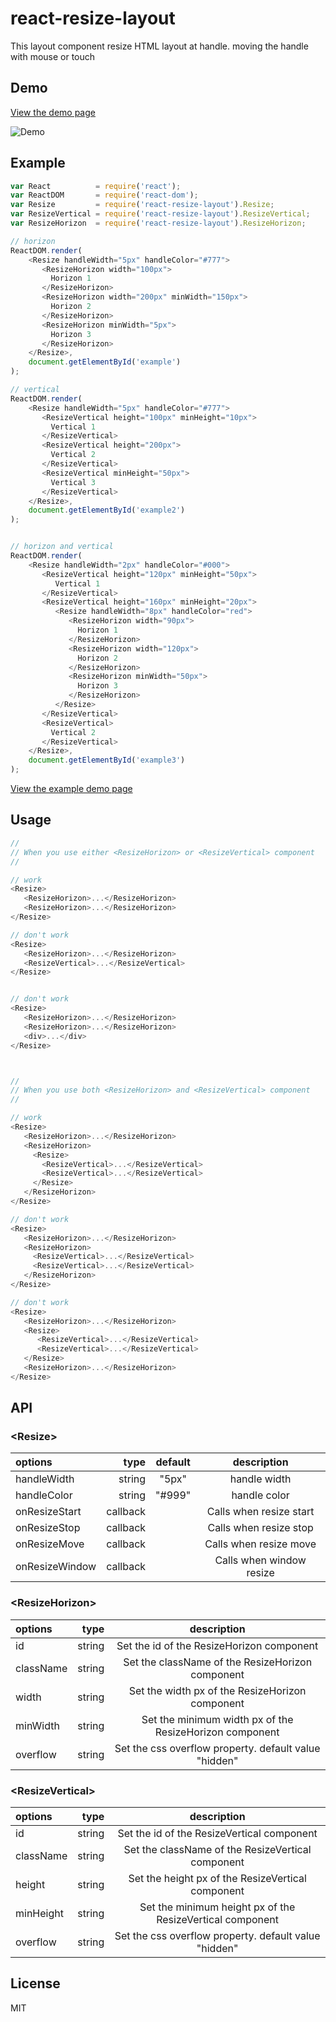 # react-resize-layout
This layout component resize HTML layout at handle. moving the handle with mouse or touch

## Demo
[View the demo page](https://bytefunc.github.io/react-resize-layout/demo/)

![Demo](https://github.com/bytefunc/react-resize-layout/raw/master/screenshot/demo.gif)


## Example
```javascript
var React          = require('react');
var ReactDOM       = require('react-dom');
var Resize         = require('react-resize-layout').Resize;
var ResizeVertical = require('react-resize-layout').ResizeVertical;
var ResizeHorizon  = require('react-resize-layout').ResizeHorizon;

// horizon
ReactDOM.render(
    <Resize handleWidth="5px" handleColor="#777">
       <ResizeHorizon width="100px">
         Horizon 1
       </ResizeHorizon>
       <ResizeHorizon width="200px" minWidth="150px">
         Horizon 2
       </ResizeHorizon>
       <ResizeHorizon minWidth="5px">
         Horizon 3
       </ResizeHorizon>
    </Resize>,
    document.getElementById('example')
);

// vertical
ReactDOM.render(
    <Resize handleWidth="5px" handleColor="#777">
       <ResizeVertical height="100px" minHeight="10px">
         Vertical 1
       </ResizeVertical>
       <ResizeVertical height="200px">
         Vertical 2
       </ResizeVertical>
       <ResizeVertical minHeight="50px">
         Vertical 3
       </ResizeVertical>
    </Resize>,
    document.getElementById('example2')
);


// horizon and vertical
ReactDOM.render(
    <Resize handleWidth="2px" handleColor="#000">
       <ResizeVertical height="120px" minHeight="50px">
          Vertical 1
       </ResizeVertical>
       <ResizeVertical height="160px" minHeight="20px">
          <Resize handleWidth="8px" handleColor="red">
             <ResizeHorizon width="90px">
               Horizon 1
             </ResizeHorizon>
             <ResizeHorizon width="120px">
               Horizon 2
             </ResizeHorizon>
             <ResizeHorizon minWidth="50px">
               Horizon 3
             </ResizeHorizon>
          </Resize>
       </ResizeVertical>
       <ResizeVertical>
         Vertical 2
       </ResizeVertical>
    </Resize>,
    document.getElementById('example3')
);

```

[View the example demo page](https://bytefunc.github.io/react-resize-layout/example-demo/)

## Usage
```javascript
// 
// When you use either <ResizeHorizon> or <ResizeVertical> component
// 

// work
<Resize>
   <ResizeHorizon>...</ResizeHorizon>
   <ResizeHorizon>...</ResizeHorizon>
</Resize>

// don't work
<Resize>
   <ResizeHorizon>...</ResizeHorizon>
   <ResizeVertical>...</ResizeVertical>
</Resize>


// don't work
<Resize>
   <ResizeHorizon>...</ResizeHorizon>
   <ResizeHorizon>...</ResizeHorizon>
   <div>...</div>
</Resize>



// 
// When you use both <ResizeHorizon> and <ResizeVertical> component
// 

// work
<Resize>
   <ResizeHorizon>...</ResizeHorizon>
   <ResizeHorizon>
     <Resize>
       <ResizeVertical>...</ResizeVertical>
       <ResizeVertical>...</ResizeVertical>
     </Resize>
   </ResizeHorizon>
</Resize>

// don't work
<Resize>
   <ResizeHorizon>...</ResizeHorizon>
   <ResizeHorizon>
     <ResizeVertical>...</ResizeVertical>
     <ResizeVertical>...</ResizeVertical>
   </ResizeHorizon>
</Resize>

// don't work
<Resize>
   <ResizeHorizon>...</ResizeHorizon>
   <Resize>
      <ResizeVertical>...</ResizeVertical>
      <ResizeVertical>...</ResizeVertical>
   </Resize>
   <ResizeHorizon>...</ResizeHorizon>
</Resize>

```

## API
### \<Resize\>
|   options  |    type    |      default       |   description   |
|:-----------|-----------:|:------------------:|:---------------:|
|handleWidth|   string   |      "5px"       |   handle width   |
| handleColor|   string   |    "#999"     |   handle color   |
| onResizeStart|   callback|                  |   Calls when resize start  |
| onResizeStop |   callback|                  |   Calls when resize stop  |
| onResizeMove |   callback| |   Calls when resize move  |
| onResizeWindow  |   callback|     |   Calls when window resize |

### \<ResizeHorizon\>
|   options  |    type    |      description   |
|:-----------|-----------:|:---------------:|
|id|   string   |   Set the id of the ResizeHorizon component   |
| className|   string   |   Set the className of the ResizeHorizon component   |
| width|   string   |  Set the width px of the ResizeHorizon component |
| minWidth|   string   |   Set the minimum width px of the ResizeHorizon component  |
| overflow|   string   | Set  the css overflow property. default value "hidden"  |

### \<ResizeVertical\>
|   options  |    type    |      description   |
|:-----------|-----------:|:---------------:|
|id|   string   |  Set the id of the ResizeVertical component  |
| className|   string   | Set the className of the ResizeVertical component  |
| height|   string   |  Set the height px of the ResizeVertical component |
| minHeight|   string   | Set  the minimum height px of the ResizeVertical component  |
| overflow|   string   | Set  the css overflow property. default value "hidden"  |

## License
MIT